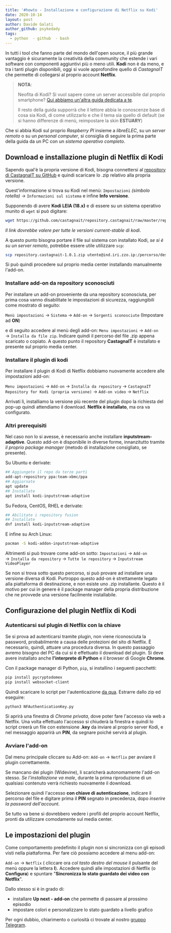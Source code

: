 ```yaml
---
title: '#howto - Installazione e configurazione di Netflix su Kodi'
date: 2020-10-14
layout: post
author: Davide Galati
author_github: psykedady
tags:
  - python  - github  - bash
---
```

In tutti i tool che fanno parte del mondo dell'open source, il più grande vantaggio è sicuramente la creatività della community che estende i vari software con componenti aggiuntivi più o meno utili. 
**Kodi** non è da meno, e tra i tanti plugin disponibili, oggi si vuole approfondire quello di *CastagnaIT* che permette di collegarsi al proprio account **Netflix**.

> **NOTA**:
>
> Neofita di Kodi? Si vuol sapere come un server accessibile dal proprio smartphone? [Qui abbiamo un'altra guida dedicata a te](https://linuxhub.it/articles/howto-creazione-impostazione-server-kodi). 
>
> Il resto della guida supporrà che il lettore abbia le conoscenze base di cosa sia Kodi, di come utilizzarlo e che il tema sia quello di default (se si hanno differenze di menù, reimpostare la skin **ESTUARY**) 

Che si abbia Kodi sul proprio *Raspberry PI* insieme a *libreELEC*, su un *server remoto* o su un *personal computer*, si consiglia di seguire la prima parte della guida da un PC con un *sistema operativo completo*. 

## Download e installazione plugin di Netflix di Kodi

Sapendo qual'è la propria versione di Kodi, bisogna connettersi al [repository di CastagnaIT su GitHub](https://github.com/CastagnaIT/plugin.video.netflix) e quindi scaricare lo .zip relativo alla propria versione. 

Quest'informazione si trova su Kodi nel menù: `Impostazioni` *(simbolo rotella)* &rarr; `Informazioni sul sistema` e infine **Info versione**.

Supponendo di avere **Kodi LEIA (18.x)** e di essere su un sistema operativo munito di `wget` si può digitare:

```bash
wget https://github.com/castagnait/repository.castagnait/raw/master/repository.castagnait-1.0.1.zip 
```

*Il link dovrebbe valere per tutte le versioni current-stable di kodi*.

A questo punto bisogna portare il file sul sistema con installato Kodi, *se si è su un server remoto*, potrebbe essere utile utilizzare `scp`: 

```bash
scp repository.castagnait-1.0.1.zip utente@ind.iri.zzo.ip:/percorso/destinazione
```

Si può quindi procedere sul proprio media center installando manualmente l'add-on.

### Installare add-on da repository sconosciuti

Per installare un add-on proveniente da una repository sconosciuta, per prima cosa vanno disabilitate le impostazioni di sicurezza, raggiungibili come mostrato di seguito:

`Menù impostazioni` &rarr; `Sistema` &rarr; `Add-on` &rarr; `Sorgenti sconosciute` (Impostare ad **ON**)

e di seguito accedere al menù degli add-on: `Menu impostazioni` &rarr; `Add-on` &rarr; `Installa da file zip`. Indicare quindi il percorso del file .zip appena scaricato o copiato. A questo punto il repository **CastagnaIT** è installato e presente sul proprio media center.

### Installare il plugin di kodi

Per installare il plugin di Kodi di Netflix dobbiamo nuovamente accedere alle impostazioni add-on:

`Menu impostazioni` &rarr; `Add-on` &rarr; `Installa da repository` &rarr; `CastagnaIT Repository for Kodi (propria versione)` &rarr; `Add-on video` &rarr; `Netflix`

Arrivati lì, installiamo la versione più recente del plugin dopo la richiesta del pop-up quindi attendiamo il download. **Netflix è installato**, ma ora va configurato.

### Altri prerequisiti

Nel caso non lo si avesse, è necessario anche installare **inputstream-adaptive**. Questo add-on è disponibile in diverse forme, innanzitutto tramite *il proprio package manager* (metodo di installazione consigliato, se presente).

Su Ubuntu e derivate: 
```bash
## Aggiungete il repo da terze parti
add-apt-repository ppa:team-xbmc/ppa
## Aggiornate 
apt update
## Installate
apt install kodi-inputstream-adaptive
```

Su Fedora, CentOS, RHEL e derivate:
```bash
## Abilitate i repository fusion
## Installate
dnf install kodi-inputstream-adaptive
```

E infine su Arch Linux:
```bash
pacman -S kodi-addon-inputstream-adaptive 
```

Altrimenti si può trovare come add-on sotto: `Impostazioni` &rarr; `Add-on` &rarr; `Installa da repository` &rarr; `Tutte le repository` &rarr; `Inputstream VideoPlayer`

Se non si trova sotto questo percorso, si può provare ad installare una versione diversa di Kodi. Purtroppo questo add-on è strettamente legato alla piattaforma di destinazione, e non esiste uno .zip installante. Questo è il motivo per cui in genere è il package manager della propria distribuzione che ne provvede una versione facilmente installabile.

## Configurazione del plugin Netflix di Kodi

### Autenticarsi sul plugin di Netflix con la chiave

Se si prova ad autenticarsi tramite plugin, non viene riconosciuta la password, probabilmente a causa delle protezioni del sito di Netflix. È necessario, quindi, attuare una procedura diversa. In questo passaggio avremo bisogno del PC da cui si è effettuato il download del plugin. Si deve avere installato anche **l'interprete di Python** e il browser di Google **Chrome**.

Con il package manager di Python, `pip`, si installino i seguenti pacchetti:

```bash
pip install pycryptodomex
pip install websocket-client
```

Quindi scaricare lo script per l'autenticazione [da qua](https://www.dropbox.com/sh/ls3veptflvneub1/AABz9Tt3EqKUb90PQXNarNxga?dl=0). Estrarre dallo zip ed eseguire:

```bash
python3 NFAuthenticationKey.py
```
Si aprirà una finestra di *Chrome privata*, dove poter fare l'accesso via web a Netflix. Una volta effettuato l'accesso si chiuderà la finestra e quindi lo script creerà un file con estensione **.key** da inviare al proprio server Kodi, e nel messaggio apparirà un **PIN**, da segnare poiché servirà al plugin.

### Avviare l'add-on

Dal menu principale cliccare su Add-on: `Add-on` &rarr; `Netflix` per avviare il plugin correttamente.

Se mancano dei plugin (Widevine), li scaricherà autonomamente l'add-on stesso. *Se l'installazione va male*, durante la prima riproduzione di un qualsiasi contenuto verrà richiesto nuovamente il download.

Selezionare quindi l'accesso **con chiave di autenticazione**, indicare il percorso del file e digitare prima il **PIN** segnato in precedenza, dopo *inserire la password dell'account*.

Se tutto va bene si dovrebbero vedere i profili del proprio account Netflix, pronti da utilizzare comodamente sul media center.

## Le impostazioni del plugin

Come comportamento predefinito il plugin non si sincronizza con gli episodi visti nella piattaforma. Per fare ciò possiamo accedere al menu add-on:

`Add-on` &rarr; `Netflix` ( cliccare ora *col tasto destro del mouse* il pulsante del menù oppure la lettera **I**). Accedere quindi alle impostazioni di Netflix (o **Configura**) e spuntare "**Sincronizza lo stato guardato dei video con Netflix**".

 Dallo stesso si è in grado di:
- installare **Up next - add-on** che permette di passare al prossimo episodio
- impostare colori e personalizzare lo stato guardato a livello grafico

Per ogni dubbio, chiarimento o curiosità ci trovate al nostro <a href="https://t.me/linuxpeople">gruppo Telegram</a>.